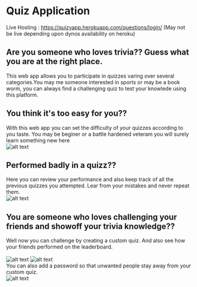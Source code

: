 # Quiz Application

Live Hosting : https://quizyapp.herokuapp.com/questions/login/ (May not be live depending upon dynos availability on heroku)
## Are you someone who loves trivia?? Guess what you are at the right place. <br />
This web app allows you to participate in quizzes varing over several categories.You may me someone interested in sports or may be a book worm, you can always find a challenging quiz to test your knowlede using this platform. <br />
## You think it's too easy for you?? <br />
With this web app you can set the difficulty of your quizzes according to you taste. You may be beginer or a battle hardened veteram you will surely learn something new here <br />
![alt text](https://user-images.githubusercontent.com/50510683/124129965-e9aac100-da9b-11eb-908c-52475e0294ca.png)
## Performed badly in a quizz?? <br />
Here you can review your performance and also keep track of all the previous quizzes you attempted. Lear from your mistakes and never repeat them.<br />
![alt text](https://user-images.githubusercontent.com/50510683/124129948-e6afd080-da9b-11eb-9369-641ce40e6a26.png)
## You are someone who loves challenging your friends and showoff your trivia knowledge?? <br />
Well now you can challenge by creating a custom quiz. And also see how your friends performed on the leaderboard. <br />
<br />
![alt text](https://user-images.githubusercontent.com/50510683/124129973-eb748480-da9b-11eb-9275-8c7f4401f2ef.png)
![alt text](https://user-images.githubusercontent.com/50510683/124129981-ed3e4800-da9b-11eb-9e03-a6a7c1ced717.png)
<br />
You can also add a password so that unwanted people stay away from your custom quiz. <br />
![alt text](https://user-images.githubusercontent.com/50510683/124129960-e9122a80-da9b-11eb-9670-d7138e27236c.png)

